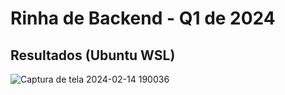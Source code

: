 # Rinha de Backend - Q1 de 2024

## Resultados (Ubuntu WSL)

![Captura de tela 2024-02-14 190036](https://github.com/rodrigocaldeira/rinha_backend_2024_q1_c/assets/2973276/35e9d632-9943-496e-a6b6-61cb18e68acd)
